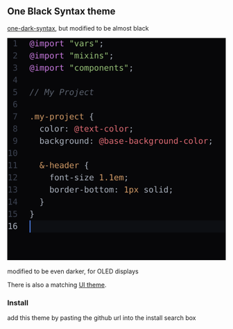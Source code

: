 ## One Black Syntax theme

[one-dark-syntax](https://github.com/atom/one-dark-syntax), but modified to be almost black

![one-black-syntax](demo.png)

modified to be even darker, for OLED displays


There is also a matching [UI theme](https://atom.io/themes/one-dark-ui).

### Install

add this theme by pasting the github url into the install search box
